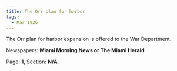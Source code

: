 ```yaml
---  
title: The Orr plan for harbor  
tags:  
  - Mar 1926  
---  
```

  
The Orr plan for harbor expansion is offered to the War Department.  
  
Newspapers: **Miami Morning News or The Miami Herald**  
  
Page: **1**, Section: **N/A** 

